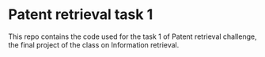 # Patent retrieval task 1

This repo contains the code used for the task 1 of Patent retrieval challenge, the final project of the class on Information retrieval. 
